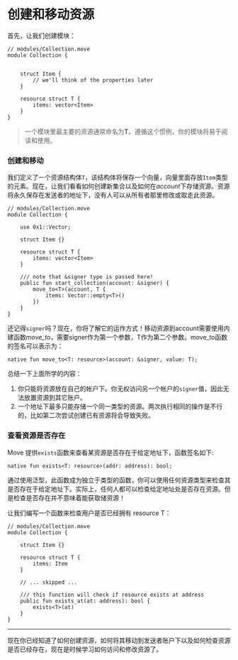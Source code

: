 # 创建和移动资源

首先，让我们创建模块：

```Move
// modules/Collection.move
module Collection {


    struct Item {
        // we'll think of the properties later
    }

    resource struct T {
        items: vector<Item>
    }
}
```

> 一个模块里最主要的资源通常命名为**T**。遵循这个惯例，你的模块将易于阅读和使用。

### 创建和移动

我们定义了一个资源结构体`T`，该结构体将保存一个向量，向量里面存放`Item`类型的元素。现在，让我们看看如何创建新集合以及如何在*account*下存储资源。资源将永久保存在发送者的地址下，没有人可以从所有者那里修改或取走此资源。

```Move
// modules/Collection.move
module Collection {

    use 0x1::Vector;

    struct Item {}

    resource struct T {
        items: vector<Item>
    }

    /// note that &signer type is passed here!
    public fun start_collection(account: &signer) {
        move_to<T>(account, T {
            items: Vector::empty<T>()
        })
    }
}
```

还记得`signer`吗？现在，你将了解它的运作方式！移动资源到account需要使用内建函数*move_to*，需要signer作为第一个参数，T作为第二个参数。move_to函数的签名可以表示为：

```Move
native fun move_to<T: resource>(account: &signer, value: T);
```

总结一下上面所学的内容：

1. 你只能将资源放在自己的帐户下。你无权访问另一个帐户的`signer`值，因此无法放置资源到其它账户。
2. 一个地址下最多只能存储一个同一类型的资源。两次执行相同的操作是不行的，比如第二次尝试创建已有资源将会导致失败。

### 查看资源是否存在

Move 提供`exists`函数来查看某资源是否存在于给定地址下，函数签名如下:

```Move
native fun exists<T: resource>(addr: address): bool;
```

通过使用泛型，此函数成为独立于类型的函数，你可以使用任何资源类型来检查其是否存在于给定地址下。实际上，任何人都可以检查给定地址处是否存在资源。但是检查是否存在并不意味着能获取储资源！

让我们编写一个函数来检查用户是否已经拥有 resource T：

```Move
// modules/Collection.move
module Collection {

    struct Item {}

    resource struct T {
        items: Item
    }

    // ... skipped ...

    /// this function will check if resource exists at address
    public fun exists_at(at: address): bool {
        exists<T>(at)
    }
}
````

---

现在你已经知道了如何创建资源，如何将其移动到发送者账户下以及如何检查资源是否已经存在，现在是时候学习如何访问和修改资源了。